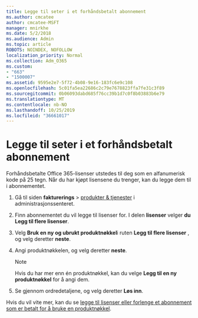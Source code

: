 ```yaml
---
title: Legge til seter i et forhåndsbetalt abonnement
ms.author: cmcatee
author: cmcatee-MSFT
manager: mnirkhe
ms.date: 5/2/2018
ms.audience: Admin
ms.topic: article
ROBOTS: NOINDEX, NOFOLLOW
localization_priority: Normal
ms.collection: Adm_O365
ms.custom:
- "663"
- "1500007"
ms.assetid: 9595e2e7-5f72-4b08-9e16-183fc6e9c108
ms.openlocfilehash: 5c01fa5ea22686c2c79e7678823ffa7fe31c3f89
ms.sourcegitcommit: 0b06093dabd685f76cc39b1d7c0f8b03883b6e79
ms.translationtype: MT
ms.contentlocale: nb-NO
ms.lasthandoff: 10/25/2019
ms.locfileid: "36661017"
---
```

# <a name="add-seats-to-a-prepaid-subscription"></a>Legge til seter i et forhåndsbetalt abonnement

Forhåndsbetalte Office 365-lisenser utstedes til deg som en alfanumerisk kode på 25 tegn. Når du har kjøpt lisensene du trenger, kan du legge dem til i abonnementet. 

1. Gå til siden **fakturerings** > [produkter & tjenester](https://go.microsoft.com/fwlink/p/?linkid=842054) i administrasjonssenteret.

2. Finn abonnementet du vil legge til lisenser for. I delen **lisenser** velger **du Legg til flere lisenser**.

3. Velg **Bruk en ny og ubrukt produktnøkkel**i ruten **Legg til flere lisenser** , og velg deretter **neste**.

4. Angi produktnøkkelen, og velg deretter **neste**.

    > [!NOTE]
    > Hvis du har mer enn én produktnøkkel, kan du velge **Legg til en ny produktnøkkel** for å angi dem.

5. Se gjennom ordredetaljene, og velg deretter **Løs inn**.

Hvis du vil vite mer, kan du se [legge til lisenser eller forlenge et abonnement som er betalt for å bruke en produktnøkkel](https://docs.microsoft.com/office365/admin/misc/add-licenses-using-product-key).